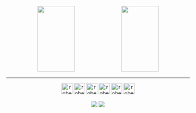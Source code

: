  <div align="center">
  <div>
  <img height="180em" width="45%" src="https://github-readme-stats.vercel.app/api?username=RobertOcsV&show_icons=true&theme=dark">
  <img height="180em" width="45%" src="https://github-readme-stats.vercel.app/api/top-langs/?username=RobertOcsV&layout=compact&theme=dark">
  </div>
  <hr>
  
  <div>
  <img   alt="robert_html"  height="30px" width="30px" src="https://cdn.jsdelivr.net/gh/devicons/devicon/icons/html5/html5-original.svg">
  <img   alt="robert css"  height="30px" width="30px" src="https://cdn.jsdelivr.net/gh/devicons/devicon/icons/css3/css3-original.svg" >
  <img   alt="robert js"  height="30px" width="30px" src="https://cdn.jsdelivr.net/gh/devicons/devicon/icons/javascript/javascript-original.svg">
  <img   alt="robert js"  height="30px" width="30px" src="https://cdn.jsdelivr.net/gh/devicons/devicon/icons/react/react-original.svg">
  <img  alt="robert java"  height="30px" width="30px" src="https://cdn.jsdelivr.net/gh/devicons/devicon/icons/java/java-original.svg">
  <img   alt="robert python"  height="30px" width="30px" src="https://cdn.jsdelivr.net/gh/devicons/devicon/icons/python/python-original.svg">
  
  </div>
  <br>
  <div >
      <img src="https://img.shields.io/badge/WhatsApp-25D366?style=for-the-badge&logo=whatsapp&logoColor=white" href="https://wa.me/qr/3JDBJIOQZ4C2A1">
      <img src="https://img.shields.io/badge/LinkedIn-0077B5?style=for-the-badge&logo=linkedin&logoColor=white" href="https://www.linkedin.com/in/robert-oliveira-4799b7138/" >
  </div>
  </div>  
   
